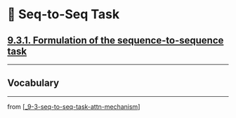 # 🧬 Seq-to-Seq Task

## [**9.3.1.** Formulation of the sequence-to-sequence task](https://livebook.manning.com/book/deep-learning-with-javascript/chapter-9/186)

---

## **Vocabulary**

---
from [[_9-3-seq-to-seq-task-attn-mechanism]]

[//begin]: # "Autogenerated link references for markdown compatibility"
[_9-3-seq-to-seq-task-attn-mechanism]: _9-3-seq-to-seq-task-attn-mechanism.md "🧬 Seq-to-seq Attn Mechanism"
[//end]: # "Autogenerated link references"

